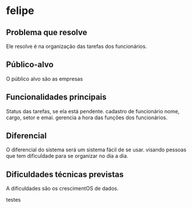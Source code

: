 # felipe

## Problema que resolve
Ele resolve é na organização das tarefas dos funcionários.
## Público-alvo
O público alvo são as empresas
## Funcionalidades principais
Status das tarefas, se ela está pendente. cadastro de funcionário
nome, cargo, setor e emai. gerencia a hora das funções dos funcionários.
## Diferencial
O diferencial do sistema será um sistema fácil de se usar. visando pessoas
que tem dificuldade para se organizar no dia a dia.
## Dificuldades técnicas previstas
A dificuldades são os crescimentOS de dados.

testes
